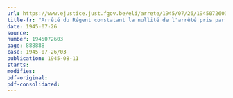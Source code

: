 ```yaml
---
url: https://www.ejustice.just.fgov.be/eli/arrete/1945/07/26/1945072603/justel
title-fr: "Arrêté du Régent constatant la nullité de l'arrêté pris par le secrétaire général du Ministère de l'Instruction publique le 17 novembre 1941 pour valider comme diplômes spéciaux les diplômes d'instituteur et d'institutrice délivrés par les jurys centraux ayant siège à Gand, Laeken et Forest en 1917 et 1918"
date: 1945-07-26
source:
number: 1945072603
page: 888888
case: 1945-07-26/03
publication: 1945-08-11
starts:
modifies:
pdf-original:
pdf-consolidated:
---
```


